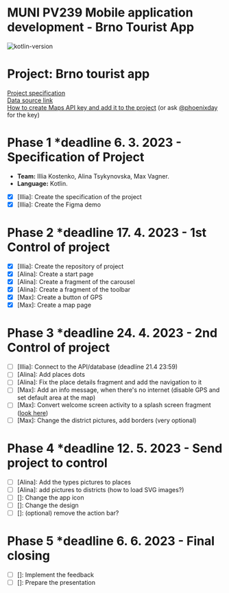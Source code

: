 # MUNI PV239 Mobile application development - Brno Tourist App
![kotlin-version](https://img.shields.io/badge/kotlin-1.8.0-orange) 
# Project: Brno tourist app

[Project specification](https://docs.google.com/document/d/1iPUjf_It66s5Jng1KD_YH_o_vDsHilqqXWHT4eZJWhw/edit?usp=sharing) <br />
[Data source link](https://data.brno.cz/datasets/mestobrno::turistick%C3%A9-okruhy-popular-tourist-routes/explore?location=49.198311%2C16.617438%2C13.00) <br />
[How to create Maps API key and add it to the project](https://developers.google.com/maps/documentation/android-sdk/start) (or ask [@phoenixday](https://github.com/phoenixday) for the key)

# Phase 1 *deadline 6. 3. 2023 - Specification of Project
* **Team:** Illia Kostenko,  Alina Tsykynovska, Max Vagner.
* **Language:** Kotlin.
* [x] [Illia]: Create the specification of the project
* [x] [Illia]: Create the Figma demo
# Phase 2 *deadline 17. 4. 2023 - 1st Control of project
* [x] [Illia]: Create the repository of project
* [x] [Alina]: Create a start page
* [x] [Alina]: Create a fragment of the carousel
* [x] [Alina]: Create a fragment of the toolbar
* [x] [Max]: Create a button of GPS
* [x] [Max]: Create a map page
# Phase 3 *deadline 24. 4. 2023 - 2nd Control of project
* [ ] [Illia]: Connect to the API/database (deadline 21.4 23:59)
* [ ] [Alina]: Add places dots
* [ ] [Alina]: Fix the place details fragment and add the navigation to it
* [ ] [Max]: Add an info message, when there's no internet (disable GPS and set default area at the map)
* [ ] [Max]: Convert welcome screen activity to a splash screen fragment ([look here](https://developer.android.com/develop/ui/views/launch/splash-screen))
* [ ] [Max]: Change the district pictures, add borders (very optional)
# Phase 4 *deadline 12. 5. 2023 - Send project to control
* [ ] [Alina]: Add the types pictures to places
* [ ] [Alina]: add pictures to districts (how to load SVG images?)
* [ ] []: Change the app icon 
* [ ] []: Change the design
* [ ] []: (optional) remove the action bar?
# Phase 5 *deadline 6. 6. 2023 - Final closing
* [ ] []: Implement the feedback
* [ ] []: Prepare the presentation
